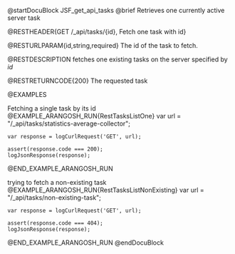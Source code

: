 
@startDocuBlock JSF_get_api_tasks
@brief Retrieves  one currently active server task

@RESTHEADER{GET /_api/tasks/{id}, Fetch one task with id}

@RESTURLPARAM{id,string,required}
The id of the task to fetch.

@RESTDESCRIPTION
fetches one existing tasks on the server specified by *id*

@RESTRETURNCODE{200}
The requested task

@EXAMPLES

Fetching a single task by its id
@EXAMPLE_ARANGOSH_RUN{RestTasksListOne}
    var url = "/_api/tasks/statistics-average-collector";

    var response = logCurlRequest('GET', url);

    assert(response.code === 200);
    logJsonResponse(response);

@END_EXAMPLE_ARANGOSH_RUN

trying to fetch a non-existing task
@EXAMPLE_ARANGOSH_RUN{RestTasksListNonExisting}
    var url = "/_api/tasks/non-existing-task";

    var response = logCurlRequest('GET', url);

    assert(response.code === 404);
    logJsonResponse(response);

@END_EXAMPLE_ARANGOSH_RUN
@endDocuBlock
